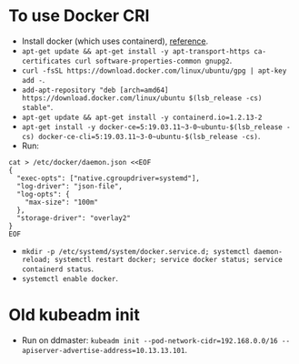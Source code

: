 # To use Docker CRI
  - Install docker (which uses containerd), [reference](https://kubernetes.io/docs/setup/production-environment/container-runtimes/).
  - `apt-get update && apt-get install -y apt-transport-https ca-certificates curl software-properties-common gnupg2`.
  - `curl -fsSL https://download.docker.com/linux/ubuntu/gpg | apt-key add -`.
  - `add-apt-repository "deb [arch=amd64] https://download.docker.com/linux/ubuntu $(lsb_release -cs) stable"`.
  - `apt-get update && apt-get install -y containerd.io=1.2.13-2`
  - `apt-get install -y docker-ce=5:19.03.11~3-0~ubuntu-$(lsb_release -cs) docker-ce-cli=5:19.03.11~3-0~ubuntu-$(lsb_release -cs)`.
  - Run:
  ```
  cat > /etc/docker/daemon.json <<EOF
  {
    "exec-opts": ["native.cgroupdriver=systemd"],
    "log-driver": "json-file",
    "log-opts": {
      "max-size": "100m"
    },
    "storage-driver": "overlay2"
  }
  EOF
  ```
  - `mkdir -p /etc/systemd/system/docker.service.d; systemctl daemon-reload; systemctl restart docker; service docker status; service containerd status`.
  - `systemctl enable docker`.


# Old kubeadm init

- Run on ddmaster: `kubeadm init --pod-network-cidr=192.168.0.0/16 --apiserver-advertise-address=10.13.13.101`.
